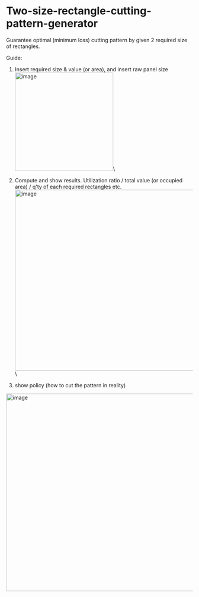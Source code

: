 # Two-size-rectangle-cutting-pattern-generator
Guarantee optimal (minimum loss) cutting pattern by given 2 required size of rectangles.

Guide:
1. Insert required size & value (or area), and insert raw panel size\
<img width="265" alt="image" src="https://github.com/river062008/Two-size-rectangle-cutting-pattern-generator/assets/102459349/1ff6a775-7fc9-4a32-9ba5-6ba772cf10a0">\
 
 
2. Compute and show results. Utilization ratio / total value (or occupied area) / q'ty of each required rectangles etc.\
<img width="487" alt="image" src="https://github.com/river062008/Two-size-rectangle-cutting-pattern-generator/assets/102459349/5bfb1dfc-adfe-45e9-b597-2159b766663c">\
 
 
3. show policy (how to cut the pattern in reality)
<img width="532" alt="image" src="https://github.com/river062008/Two-size-rectangle-cutting-pattern-generator/assets/102459349/3b079455-a881-4348-ad88-8df33f3947b5">

